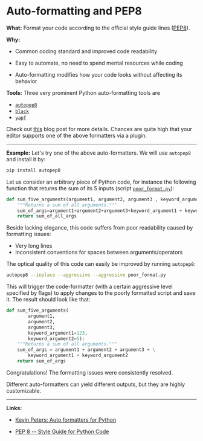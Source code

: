 # Auto-formatting and PEP8

**What:** Format your code according to the official style guide lines ([PEP8](https://www.python.org/dev/peps/pep-0008/)).

**Why:** 

- Common coding standard and improved code readability

- Easy to automate, no need to spend mental resources while coding

- Auto-formatting modifies how your code looks without affecting its behavior


**Tools:** Three very prominent Python auto-formatting tools are

- [`autopep8`](https://github.com/hhatto/autopep8)
- [`black`](https://github.com/psf/black)
- [`yapf`](https://github.com/google/yapf)

Check out [this](https://www.kevinpeters.net/auto-formatters-for-python) blog post for more details.
Chances are quite high that your editor supports one of the above formatters via a plugin.

---

**Example:** Let's try one of the above auto-formatters. We will use `autopep8` and install it by:
```bash
pip install autopep8
```

Let us consider an arbitrary piece of Python code, for instance the following function that returns the sum of its 5 inputs (script [`poor_format.py`](./poor_format.py)):
```python
def sum_five_arguments(argument1, argument2, argument3 , keyword_argument1=123, keyword_argument2 = 5):
    """Returns a sum of all arguments."""
    sum_of_args=argument1+argument2+argument3+keyword_argument1 + keyword_argument2
    return sum_of_all_args
```
Beside lacking elegance, this code suffers from poor readability caused by formatting issues:

- Very long lines
- Inconsistent conventions for spaces between arguments/operators

The optical quality of this code can easily be improved by running `autopep8`:
```bash
autopep8 --inplace --aggressive --aggressive poor_format.py
```

This will trigger the code-formatter (with a certain aggressive level specified by flags) to apply changes to the poorly formatted script and save it. The result should look like that:

```python
def sum_five_arguments(
        argument1,
        argument2,
        argument3,
        keyword_argument1=123,
        keyword_argument2=5):
    """Returns a sum of all arguments."""
    sum_of_args = argument1 + argument2 + argument3 + \
        keyword_argument1 + keyword_argument2
    return sum_of_args
```
Congratulations! The formatting issues were consistently resolved.

Different auto-formatters can yield different outputs, but they are highly customizable. 

---

**Links:**

- [ Kevin Peters: Auto formatters for Python ]( https://www.kevinpeters.net/auto-formatters-for-python )

- [ PEP 8 -- Style Guide for Python Code ]( https://www.python.org/dev/peps/pep-0008/ )
